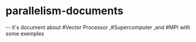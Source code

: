 # parallelism-documents
--
it's document about #Vector Processor ,#Supercomputer ,and #MPI with some exemples 
